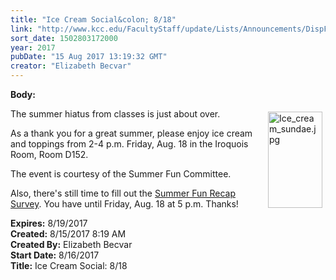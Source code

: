 ```yaml
---
title: "Ice Cream Social&colon; 8/18"
link: "http://www.kcc.edu/FacultyStaff/update/Lists/Announcements/DispForm.aspx?ID=2486"
sort_date: 1502803172000
year: 2017
pubDate: "15 Aug 2017 13:19:32 GMT"
creator: "Elizabeth Becvar"
---
```


<div><b>Body:</b> <div class="ExternalClassE0A79FC0A0DB41A7B1041DDF860A6FC9"><p>​<img width="172" height="300" alt="Ice_cream_sundae.jpg" src="/FacultyStaff/update/Documents/Ice_cream_sundae.jpg" style="height:154px;width:87px;vertical-align:auto;float:right;margin:5px" />The summer hiatus from classes is just about over.</p>
<p>As a thank you for a great summer, please enjoy ice cream and toppings from 2-4 p.m. Friday, Aug. 18 in the Iroquois Room, Room D152.</p>
<p>The event is courtesy of the Summer Fun Committee.</p>
<p>Also, there's still time to fill out the <a href="https://www.surveymonkey.com/r/SummerFunTime">Summer Fun Recap Survey</a>. You have until Friday, Aug. 18 at 5 p.m. Thanks!</p></div></div>
<div><b>Expires:</b> 8/19/2017</div>
<div><b>Created:</b> 8/15/2017 8:19 AM</div>
<div><b>Created By:</b> Elizabeth Becvar</div>
<div><b>Start Date:</b> 8/16/2017</div>
<div><b>Title:</b> Ice Cream Social: 8/18</div>
